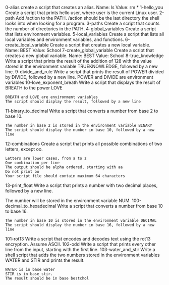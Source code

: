 0-alias create a script that creates an alias.
	Name: ls
	Value: rm *
1-hello_you Create a script that prints hello user, where user is the current Linux user.
2-path Add /action to the PATH. /action should be the last directory the shell looks into when looking for a program.
3-paths Create a script that counts the number of directories in the PATH.
4-global_variables Create a script that lists environment variables.
5-local_variables Create a script that lists all local variables and environment variables, and functions.
6-create_local_variable Create a script that creates a new local variable.
	Name: BEST
	Value: School
7-create_global_variable Create a script that creates a new global variable.
	Name: BEST
	Value: School
8-true_knowledge Write a script that prints the result of the addition of 128 with the value stored in the environment variable TRUEKNOWLEDGE, followed by a new line.
9-divide_and_rule Write a script that prints the result of POWER divided by DIVIDE, followed by a new line.
	POWER and DIVIDE are environment variables
10-love_exponent_breath Write a script that displays the result of BREATH to the power LOVE

	BREATH and LOVE are environment variables
	The script should display the result, followed by a new line
11-binary_to_decimal Write a script that converts a number from base 2 to base 10.

	The number in base 2 is stored in the environment variable BINARY
	The script should display the number in base 10, followed by a new line
12-combinations Create a script that prints all possible combinations of two letters, except oo.

	Letters are lower cases, from a to z
	One combination per line
	The output should be alpha ordered, starting with aa
	Do not print oo
	Your script file should contain maximum 64 characters
13-print_float Write a script that prints a number with two decimal places, followed by a new line.

The number will be stored in the environment variable NUM.
100-decimal_to_hexadecimal Write a script that converts a number from base 10 to base 16.

	The number in base 10 is stored in the environment variable DECIMAL
	The script should display the number in base 16, followed by a new line
101-rot13 Write a script that encodes and decodes text using the rot13 encryption. Assume ASCII.
102-odd Write a script that prints every other line from the input, starting with the first line.
103-water_and_stir Write a shell script that adds the two numbers stored in the environment variables WATER and STIR and prints the result.

	WATER is in base water
	STIR is in base stir.
	The result should be in base bestchol

